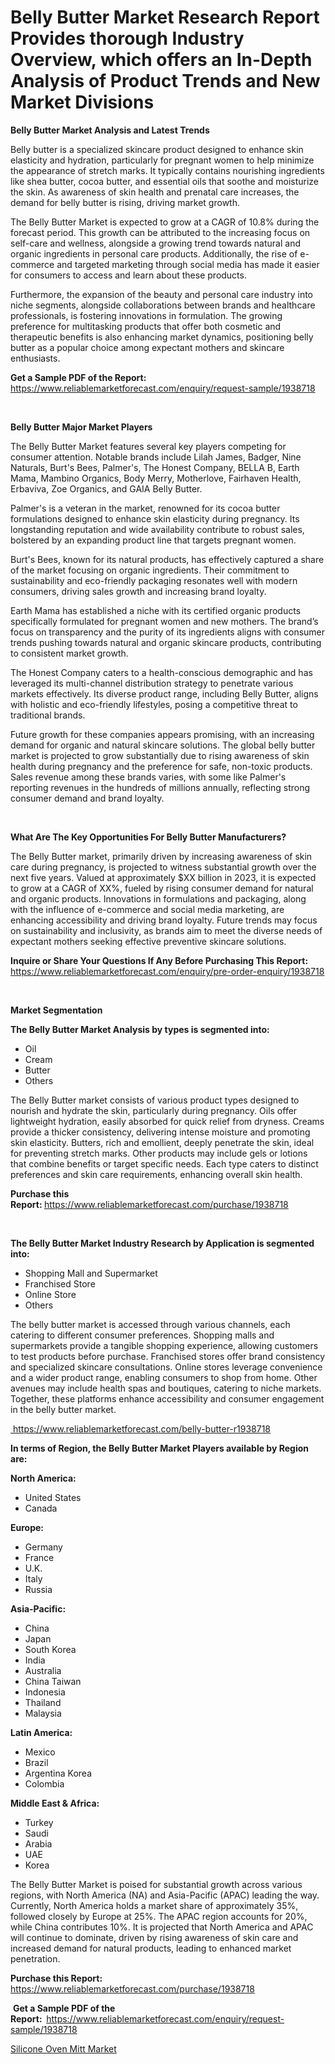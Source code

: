 <p><h1>Belly Butter Market Research Report Provides thorough Industry Overview, which offers an In-Depth Analysis of Product Trends and New Market Divisions</h1></p><p><strong>Belly Butter Market Analysis and Latest Trends</strong></p>
<p><p>Belly butter is a specialized skincare product designed to enhance skin elasticity and hydration, particularly for pregnant women to help minimize the appearance of stretch marks. It typically contains nourishing ingredients like shea butter, cocoa butter, and essential oils that soothe and moisturize the skin. As awareness of skin health and prenatal care increases, the demand for belly butter is rising, driving market growth.</p><p>The Belly Butter Market is expected to grow at a CAGR of 10.8% during the forecast period. This growth can be attributed to the increasing focus on self-care and wellness, alongside a growing trend towards natural and organic ingredients in personal care products. Additionally, the rise of e-commerce and targeted marketing through social media has made it easier for consumers to access and learn about these products. </p><p>Furthermore, the expansion of the beauty and personal care industry into niche segments, alongside collaborations between brands and healthcare professionals, is fostering innovations in formulation. The growing preference for multitasking products that offer both cosmetic and therapeutic benefits is also enhancing market dynamics, positioning belly butter as a popular choice among expectant mothers and skincare enthusiasts.</p></p>
<p><strong>Get a Sample PDF of the Report:&nbsp;</strong> <a href="https://www.reliablemarketforecast.com/enquiry/request-sample/1938718?utm_campaign=1108&utm_medium=2&utm_source=Github&utm_content=ia&utm_term=08022025&utm_id=belly-butter">https://www.reliablemarketforecast.com/enquiry/request-sample/1938718</a></p>
<p>&nbsp;</p>
<p><strong>Belly Butter Major Market Players</strong></p>
<p><p>The Belly Butter Market features several key players competing for consumer attention. Notable brands include Lilah James, Badger, Nine Naturals, Burt's Bees, Palmer's, The Honest Company, BELLA B, Earth Mama, Mambino Organics, Body Merry, Motherlove, Fairhaven Health, Erbaviva, Zoe Organics, and GAIA Belly Butter.</p><p>Palmer's is a veteran in the market, renowned for its cocoa butter formulations designed to enhance skin elasticity during pregnancy. Its longstanding reputation and wide availability contribute to robust sales, bolstered by an expanding product line that targets pregnant women.</p><p>Burt's Bees, known for its natural products, has effectively captured a share of the market focusing on organic ingredients. Their commitment to sustainability and eco-friendly packaging resonates well with modern consumers, driving sales growth and increasing brand loyalty.</p><p>Earth Mama has established a niche with its certified organic products specifically formulated for pregnant women and new mothers. The brand’s focus on transparency and the purity of its ingredients aligns with consumer trends pushing towards natural and organic skincare products, contributing to consistent market growth.</p><p>The Honest Company caters to a health-conscious demographic and has leveraged its multi-channel distribution strategy to penetrate various markets effectively. Its diverse product range, including Belly Butter, aligns with holistic and eco-friendly lifestyles, posing a competitive threat to traditional brands.</p><p>Future growth for these companies appears promising, with an increasing demand for organic and natural skincare solutions. The global belly butter market is projected to grow substantially due to rising awareness of skin health during pregnancy and the preference for safe, non-toxic products. Sales revenue among these brands varies, with some like Palmer's reporting revenues in the hundreds of millions annually, reflecting strong consumer demand and brand loyalty.</p></p>
<p>&nbsp;</p>
<p><strong>What Are The Key Opportunities For Belly Butter Manufacturers?</strong></p>
<p><p>The Belly Butter market, primarily driven by increasing awareness of skin care during pregnancy, is projected to witness substantial growth over the next five years. Valued at approximately $XX billion in 2023, it is expected to grow at a CAGR of XX%, fueled by rising consumer demand for natural and organic products. Innovations in formulations and packaging, along with the influence of e-commerce and social media marketing, are enhancing accessibility and driving brand loyalty. Future trends may focus on sustainability and inclusivity, as brands aim to meet the diverse needs of expectant mothers seeking effective preventive skincare solutions.</p></p>
<p><strong>Inquire or Share Your Questions If Any Before Purchasing This Report:</strong> <a href="https://www.reliablemarketforecast.com/enquiry/pre-order-enquiry/1938718?utm_campaign=1108&utm_medium=2&utm_source=Github&utm_content=ia&utm_term=08022025&utm_id=belly-butter">https://www.reliablemarketforecast.com/enquiry/pre-order-enquiry/1938718</a></p>
<p>&nbsp;</p>
<p><strong>Market Segmentation</strong></p>
<p><strong>The Belly Butter Market Analysis by types is segmented into:</strong></p>
<p><ul><li>Oil</li><li>Cream</li><li>Butter</li><li>Others</li></ul></p>
<p><p>The Belly Butter market consists of various product types designed to nourish and hydrate the skin, particularly during pregnancy. Oils offer lightweight hydration, easily absorbed for quick relief from dryness. Creams provide a thicker consistency, delivering intense moisture and promoting skin elasticity. Butters, rich and emollient, deeply penetrate the skin, ideal for preventing stretch marks. Other products may include gels or lotions that combine benefits or target specific needs. Each type caters to distinct preferences and skin care requirements, enhancing overall skin health.</p></p>
<p><strong>Purchase this Report:&nbsp;</strong><a href="https://www.reliablemarketforecast.com/purchase/1938718?utm_campaign=1108&utm_medium=2&utm_source=Github&utm_content=ia&utm_term=08022025&utm_id=belly-butter">https://www.reliablemarketforecast.com/purchase/1938718</a></p>
<p>&nbsp;</p>
<p><strong>The Belly Butter Market Industry Research by Application is segmented into:</strong></p>
<p><ul><li>Shopping Mall and Supermarket</li><li>Franchised Store</li><li>Online Store</li><li>Others</li></ul></p>
<p><p>The belly butter market is accessed through various channels, each catering to different consumer preferences. Shopping malls and supermarkets provide a tangible shopping experience, allowing customers to test products before purchase. Franchised stores offer brand consistency and specialized skincare consultations. Online stores leverage convenience and a wider product range, enabling consumers to shop from home. Other avenues may include health spas and boutiques, catering to niche markets. Together, these platforms enhance accessibility and consumer engagement in the belly butter market.</p></p>
<p><a href="https://www.reliablemarketforecast.com/belly-butter-r1938718?utm_campaign=1108&utm_medium=2&utm_source=Github&utm_content=ia&utm_term=08022025&utm_id=belly-butter">&nbsp;https://www.reliablemarketforecast.com/belly-butter-r1938718</a></p>
<p><strong>In terms of Region, the Belly Butter Market Players available by Region are:</strong></p>
<p>
    <p> <strong> North America: </strong>
        <ul>
            <li>United States</li>
            <li>Canada</li>
        </ul>
        </p> 
    <p> <strong> Europe: </strong>
        <ul>
            <li>Germany</li>
            <li>France</li>
            <li>U.K.</li>
            <li>Italy</li>
            <li>Russia</li>
        </ul>
        </p> 
    <p> <strong> Asia-Pacific: </strong>
        <ul>
            <li>China</li>
            <li>Japan</li>
            <li>South Korea</li>
            <li>India</li>
            <li>Australia</li>
            <li>China Taiwan</li>
            <li>Indonesia</li>
            <li>Thailand</li>
            <li>Malaysia</li>
        </ul>
        </p> 
    <p> <strong> Latin America: </strong>
        <ul>
            <li>Mexico</li>
            <li>Brazil</li>
            <li>Argentina Korea</li>
            <li>Colombia</li>
        </ul>
        </p> 
    <p> <strong> Middle East & Africa: </strong>
        <ul>
            <li>Turkey</li>
            <li>Saudi</li>
            <li>Arabia</li>
            <li>UAE</li>
            <li>Korea</li>
        </ul>
    </p>
    </p>
<p><p>The Belly Butter Market is poised for substantial growth across various regions, with North America (NA) and Asia-Pacific (APAC) leading the way. Currently, North America holds a market share of approximately 35%, followed closely by Europe at 25%. The APAC region accounts for 20%, while China contributes 10%. It is projected that North America and APAC will continue to dominate, driven by rising awareness of skin care and increased demand for natural products, leading to enhanced market penetration.</p></p>
<p><strong>Purchase this Report: </strong><a href="https://www.reliablemarketforecast.com/purchase/1938718?utm_campaign=1108&utm_medium=2&utm_source=Github&utm_content=ia&utm_term=08022025&utm_id=belly-butter">https://www.reliablemarketforecast.com/purchase/1938718</a></p>
<p>&nbsp;<strong>Get a Sample PDF of the Report:&nbsp;&nbsp;</strong><a href="https://www.reliablemarketforecast.com/enquiry/request-sample/1938718?utm_campaign=1108&utm_medium=2&utm_source=Github&utm_content=ia&utm_term=08022025&utm_id=belly-butter">https://www.reliablemarketforecast.com/enquiry/request-sample/1938718</a></p>
<p><strong></strong></p>
<p><p><a href="https://github.com/CliffMedina6/Market-Research-Report-List-7/blob/main/silicone-oven-mitt-market.md?utm_campaign=1108&utm_medium=2&utm_source=Github&utm_content=ia&utm_term=08022025&utm_id=belly-butter">Silicone Oven Mitt Market</a></p></p>